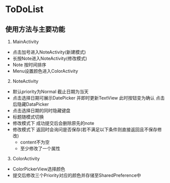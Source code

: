 # ToDoList  

## 使用方法与主要功能  

1. MainActivity
 - 点击加号进入NoteActivity(新建模式)  
 - 长按Note进入NoteActivity(修改模式)  
 - Note 按时间排序
 - Menu设置颜色进入ColorActivity

2. NoteActivity
 - 默认priority为Normal 截止日期为当天
 - 点击选择日期可展示DatePicker 并即时更新TextView 此时按钮变为确认 点击后隐藏DataPicker
 - 点击选择日期的同时隐藏键盘
 - 标题随模式切换
 - 修改模式下 成功提交后会删除原先的note
 - 修改模式下 返回时会询问是否保存(若不满足以下条件则直接返回且不保存修改)
    - content不为空
    - 至少修改了一个属性

3. ColorActivity
  - ColorPickerView选择颜色
  - 提交后修改三个Priority对应的颜色并存储至SharedPreference中